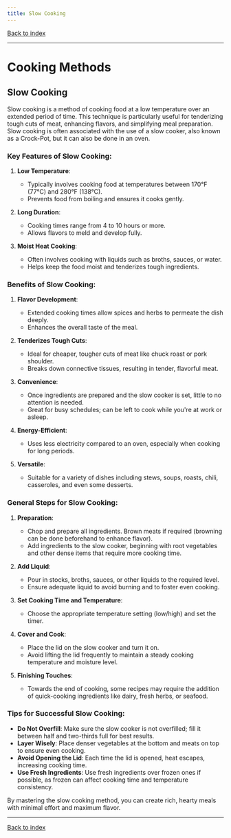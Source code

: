 ```yaml
---
title: Slow Cooking
---
```


[Back to index](index.html)

---
# Cooking Methods
## Slow Cooking

Slow cooking is a method of cooking food at a low temperature over an extended period of time. This technique is particularly useful for tenderizing tough cuts of meat, enhancing flavors, and simplifying meal preparation. Slow cooking is often associated with the use of a slow cooker, also known as a Crock-Pot, but it can also be done in an oven.

### Key Features of Slow Cooking:

1. **Low Temperature**:
   - Typically involves cooking food at temperatures between 170°F (77°C) and 280°F (138°C).
   - Prevents food from boiling and ensures it cooks gently.

2. **Long Duration**:
   - Cooking times range from 4 to 10 hours or more.
   - Allows flavors to meld and develop fully.

3. **Moist Heat Cooking**:
   - Often involves cooking with liquids such as broths, sauces, or water.
   - Helps keep the food moist and tenderizes tough ingredients.

### Benefits of Slow Cooking:

1. **Flavor Development**:
   - Extended cooking times allow spices and herbs to permeate the dish deeply.
   - Enhances the overall taste of the meal.

2. **Tenderizes Tough Cuts**:
   - Ideal for cheaper, tougher cuts of meat like chuck roast or pork shoulder.
   - Breaks down connective tissues, resulting in tender, flavorful meat.

3. **Convenience**:
   - Once ingredients are prepared and the slow cooker is set, little to no attention is needed.
   - Great for busy schedules; can be left to cook while you're at work or asleep.

4. **Energy-Efficient**:
   - Uses less electricity compared to an oven, especially when cooking for long periods.

5. **Versatile**:
   - Suitable for a variety of dishes including stews, soups, roasts, chili, casseroles, and even some desserts.

### General Steps for Slow Cooking:

1. **Preparation**:
   - Chop and prepare all ingredients. Brown meats if required (browning can be done beforehand to enhance flavor).
   - Add ingredients to the slow cooker, beginning with root vegetables and other dense items that require more cooking time.

2. **Add Liquid**:
   - Pour in stocks, broths, sauces, or other liquids to the required level.
   - Ensure adequate liquid to avoid burning and to foster even cooking.

3. **Set Cooking Time and Temperature**:
   - Choose the appropriate temperature setting (low/high) and set the timer.

4. **Cover and Cook**:
   - Place the lid on the slow cooker and turn it on.
   - Avoid lifting the lid frequently to maintain a steady cooking temperature and moisture level.

5. **Finishing Touches**:
   - Towards the end of cooking, some recipes may require the addition of quick-cooking ingredients like dairy, fresh herbs, or seafood.

### Tips for Successful Slow Cooking:

- **Do Not Overfill**: Make sure the slow cooker is not overfilled; fill it between half and two-thirds full for best results.
- **Layer Wisely**: Place denser vegetables at the bottom and meats on top to ensure even cooking.
- **Avoid Opening the Lid**: Each time the lid is opened, heat escapes, increasing cooking time.
- **Use Fresh Ingredients**: Use fresh ingredients over frozen ones if possible, as frozen can affect cooking time and temperature consistency.

By mastering the slow cooking method, you can create rich, hearty meals with minimal effort and maximum flavor.

---
[Back to index](index.html)
